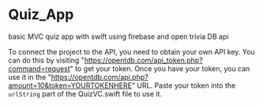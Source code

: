 # Quiz_App
 basic MVC quiz app with swift using firebase and open trivia DB api 

To connect the project to the API, you need to obtain your own API key. You can do this by visiting "https://opentdb.com/api_token.php?command=request" to get your token. Once you have your token, you can use it in the "https://opentdb.com/api.php?amount=10&token=YOURTOKENHERE" URL. Paste your token into the `urlString` part of the QuizVC.swift file to use it.


